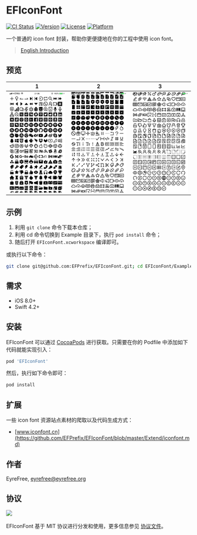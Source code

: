 # EFIconFont

[![CI Status](https://img.shields.io/travis/EyreFree/EFIconFont.svg?style=flat)](https://travis-ci.org/EyreFree/EFIconFont)
[![Version](https://img.shields.io/cocoapods/v/EFIconFont.svg?style=flat)](https://cocoapods.org/pods/EFIconFont)
[![License](https://img.shields.io/cocoapods/l/EFIconFont.svg?style=flat)](https://cocoapods.org/pods/EFIconFont)
[![Platform](https://img.shields.io/cocoapods/p/EFIconFont.svg?style=flat)](https://cocoapods.org/pods/EFIconFont)

一个普通的 icon font 封装，帮助你更便捷地在你的工程中使用 icon font。

> [English Introduction](https://github.com/EFPrefix/EFIconFont/blob/master/README.md)

## 预览

| 1  | 2 | 3 |
|:-:|:-:|:-:|
| ![](https://github.com/EFPrefix/EFIconFont/blob/master/Assets/1.png?raw=true) | ![](https://github.com/EFPrefix/EFIconFont/blob/master/Assets/2.png?raw=true) | ![](https://github.com/EFPrefix/EFIconFont/blob/master/Assets/3.png?raw=true) |

## 示例

1. 利用 `git clone` 命令下载本仓库；
2. 利用 cd 命令切换到 Example 目录下，执行 `pod install` 命令；
3. 随后打开 `EFIconFont.xcworkspace` 编译即可。

或执行以下命令：

```bash
git clone git@github.com:EFPrefix/EFIconFont.git; cd EFIconFont/Example; pod install; open EFIconFont.xcworkspace
```

## 需求

- iOS 8.0+
- Swift 4.2+

## 安装

EFIconFont 可以通过 [CocoaPods](http://cocoapods.org) 进行获取。只需要在你的 Podfile 中添加如下代码就能实现引入：

```ruby
pod 'EFIconFont'
```

然后，执行如下命令即可：

```bash
pod install
```

## 扩展

一些 icon font 资源站点素材的爬取以及代码生成方式：

- [www.iconfont.cn](https://github.com/EFPrefix/EFIconFont/blob/master/Extend/iconfont.md)

## 作者

EyreFree, eyrefree@eyrefree.org

## 协议

<img src="https://upload.wikimedia.org/wikipedia/commons/thumb/f/f8/License_icon-mit-88x31-2.svg/128px-License_icon-mit-88x31-2.svg.png">

EFIconFont 基于 MIT 协议进行分发和使用，更多信息参见 [协议文件](LICENSE)。

